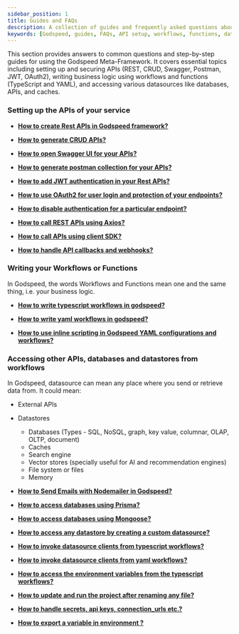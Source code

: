 ```yaml
---
sidebar_position: 1
title: Guides and FAQs
description: A collection of guides and frequently asked questions about using the Godspeed Meta-Framework, covering topics such as setting up APIs, writing workflows and functions, and accessing datasources.
keywords: [Godspeed, guides, FAQs, API setup, workflows, functions, datasources, REST API, CRUD API, Swagger UI, Postman, authentication, JWT, OAuth2, callbacks, webhooks, TypeScript, inline scripting, databases, datastores, plugins, environment variables, secrets]
---
```


This section provides answers to common questions and step-by-step guides for using the Godspeed Meta-Framework. It covers essential topics including setting up and securing APIs (REST, CRUD, Swagger, Postman, JWT, OAuth2), writing business logic using workflows and functions (TypeScript and YAML), and accessing various datasources like databases, APIs, and caches.

### Setting up the APIs of your service

- **[How to create Rest APIs in Godspeed framework?](/docs/microservices-framework/how-to/create-api)**

- **[How to generate CRUD APIs?](/docs/microservices-framework/CRUD_API)**

- **[How to open Swagger UI for your APIs?](/docs/microservices-framework/guide/get-started#step-3-access-swagger-ui)**

- **[How to generate postman collection for your APIs?](/docs/microservices-framework/guide/get-started#postman-collection)**  

- **[How to add JWT authentication in your Rest APIs?](/docs/microservices-framework/authentication/jwt-authentication)**

- **[How to use OAuth2 for user login and protection of your endpoints?](/docs/microservices-framework/authentication/oauth2-authentication)**

- **[How to disable authentication for a particular endpoint? ](/docs/microservices-framework/authentication/jwt-authentication#disabling-jwt-authentication-at-event-level)**

- **[How to call REST APIs using Axios?](/docs/microservices-framework/how-to/axios-apis)**

- **[How to call APIs using client SDK?](/docs/microservices-framework/datasources/create-custom-datasource)**

- **[How to handle API callbacks and webhooks?](/docs/microservices-framework/how-to/callbacks)**



### Writing your Workflows or Functions
In Godspeed, the words Workflows and Functions mean one and the same thing, i.e. your business logic.

- **[How to write typescript workflows in godspeed?](/docs/microservices-framework/workflows/native-language-functions)**

- **[How to write yaml workflows in godspeed?](/docs/microservices-framework/workflows/yaml-workflows/workflow-dsl)**

- **[How to use inline scripting in Godspeed YAML configurations and workflows?](/docs/microservices-framework/inline-scripting/overview#scripting-in-workflows)**



<!-- - **[When to prefer writing typescript workflows over yaml? And vice versa?]() -->

### Accessing other APIs, databases and datastores from workflows
In Godspeed, datasource can mean any place where you send or retrieve data from. It could mean:
- External APIs
- Datastores
  - Databases (Types - SQL, NoSQL, graph, key value, columnar, OLAP, OLTP, document)
  - Caches
  - Search engine
  - Vector stores (specially useful for AI and recommendation engines)
  - File system or files
  - Memory
  
- **[How to Send Emails with Nodemailer in Godspeed?](/docs/microservices-framework/datasources/datasource-plugins/Nodemailer%20Datasource.md)**

- **[How to access databases using Prisma?](/docs/microservices-framework/databases/Overview)**

- **[How to access databases using Mongoose?](/docs/microservices-framework/databases/MongoDB#mongoose-as-datasource-plugin)**

- **[How to access any datastore by creating a custom datasource?](/docs/microservices-framework/datasources/create-custom-datasource)**

- **[How to invoke datasource clients from typescript workflows?](/docs/microservices-framework/how-to/call-datasource)**

- **[How to invoke datasource clients from yaml workflows?](/docs/microservices-framework/how-to/call-datasource)**

- **[How to access the environment variables from the typescript workflows?](/docs/microservices-framework/how-to/short-faqs)**

- **[How to update and run the project after renaming any file?](/docs/microservices-framework/how-to/short-faqs#how-to-update-and-run-the-project-after-renaming-any-file)**

- **[How to handle secrets, api keys, connection_urls etc.?](/docs/microservices-framework/config-and-mappings/config#step-1-define-environment-variables-in-yaml-configuration)**

- **[How to export a variable in environment ?](/docs/microservices-framework/config-and-mappings/config#step-2-set-environment-variable-values)**

